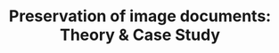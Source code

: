 ---
abstract: null
creators:
- René van Horik
date: null
document_url: https://services.phaidra.univie.ac.at/api/object/o:294999/download
grand_parent: iPRES
institutions: []
keywords:
- beijing
landing_page_url: https://phaidra.univie.ac.at/o:294999
language: eng
layout: publication
license: CC BY-SA 3.0 AT
notes_url: null
parent: iPRES 2004
publication_type: presentation
size: 633582
slides_url: null
source_name: iPRES
stream_url: null
title: 'Preservation of image documents: Theory & Case Study'
year: 2004
---